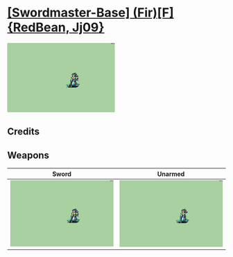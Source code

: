 # [\[Swordmaster-Base\] \(Fir\)\[F\]{RedBean, Jj09}](./)

<img src="./1.%20Sword/Sword_000.png" alt="[Swordmaster-Base] (Fir)[F]{RedBean, Jj09} standing" />

## Credits



## Weapons


|Sword |Unarmed |
|  :---: | :---: |
| <img alt="Sword animation" src="./1.%20Sword/Sword.gif" /> | <img alt="Unarmed animation" src="./8.%20Unarmed/Unarmed.gif" /> |
